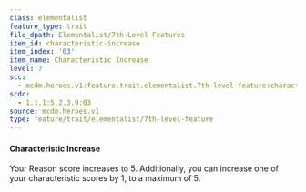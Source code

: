 ```yaml
---
class: elementalist
feature_type: trait
file_dpath: Elementalist/7th-Level Features
item_id: characteristic-increase
item_index: '03'
item_name: Characteristic Increase
level: 7
scc:
  - mcdm.heroes.v1:feature.trait.elementalist.7th-level-feature:characteristic-increase
scdc:
  - 1.1.1:5.2.3.9:03
source: mcdm.heroes.v1
type: feature/trait/elementalist/7th-level-feature
---
```


#### Characteristic Increase

Your Reason score increases to 5. Additionally, you can increase one of your characteristic scores by 1, to a maximum of 5.
